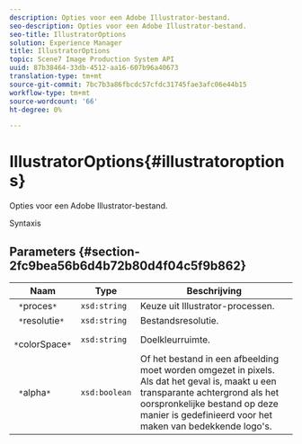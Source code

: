 ```yaml
---
description: Opties voor een Adobe Illustrator-bestand.
seo-description: Opties voor een Adobe Illustrator-bestand.
seo-title: IllustratorOptions
solution: Experience Manager
title: IllustratorOptions
topic: Scene7 Image Production System API
uuid: 87b38464-33db-4512-aa16-607b96a40673
translation-type: tm+mt
source-git-commit: 7bc7b3a86fbcdc57cfdc31745fae3afc06e44b15
workflow-type: tm+mt
source-wordcount: '66'
ht-degree: 0%

---
```



# IllustratorOptions{#illustratoroptions}

Opties voor een Adobe Illustrator-bestand.

Syntaxis

## Parameters {#section-2fc9bea56b6d4b72b80d4f04c5f9b862}

| Naam | Type | Beschrijving |
|---|---|---|
| ` *`proces`*` | `xsd:string` | Keuze uit Illustrator-processen. |
| ` *`resolutie`*` | `xsd:string` | Bestandsresolutie. |
| ` *`colorSpace`*` | `xsd:string` | Doelkleurruimte. |
| ` *`alpha`*` | `xsd:boolean` | Of het bestand in een afbeelding moet worden omgezet in pixels. Als dat het geval is, maakt u een transparante achtergrond als het oorspronkelijke bestand op deze manier is gedefinieerd voor het maken van bedekkende logo&#39;s. |

